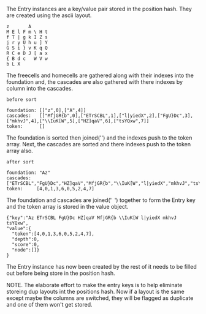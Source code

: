 The Entry instances are a key/value pair stored in the position hash. They are created using the ascii layout.

```
z       A       
M E l F m \ H t 
f T | g k I Z s 
j r y U h u ] Y 
G S i } v K q Q 
R C e D J [ a x 
{ B d c   W V w 
b L X           
```

The freecells and homecells are gathered along with their indexes into the foundation and,
the cascades are also gathered with there indexes by column into the cascades.

```
before sort

foundation: [["z",0],["A",4]]
cascades:   [["MfjGR{b",0],["ETrSCBL",1],["l|yiedX",2],["FgU}Dc",3],["mkhvJ",4],["\\IuK[W",5],["HZ]qaV",6],["tsYQxw",7]]
token:      []
```

The foundation is sorted then joined('') and the indexes push to the token array. Next, the cascades are sorted and there indexes push to the token array also.

```
after sort

foundation: "Az"
cascades:  ["ETrSCBL","FgU}Dc","HZ]qaV","MfjGR{b","\\IuK[W","l|yiedX","mkhvJ","tsYQxw"]
token:     [4,0,1,3,6,0,5,2,4,7]
```

The foundation and cascades are joined('` `') together to form the Entry key and the token array is stored in the value object.

```
{"key":"Az ETrSCBL FgU}Dc HZ]qaV MfjGR{b \\IuK[W l|yiedX mkhvJ tsYQxw",
"value":{
  "token":[4,0,1,3,6,0,5,2,4,7],
  "depth":0,
  "score":0,
  "node":[]}
}
```

The Entry instance has now been created by the rest of it needs to be filled out before being store in the position hash.

NOTE. The elaborate effort to make the entry keys is to help eliminate storeing dup layouts int the positions hash. Now if a layout is the same except maybe the columns are switched, they will be flagged as duplicate and one of them won't get stored.
